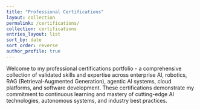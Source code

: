 ```yaml
---
title: "Professional Certifications"
layout: collection
permalink: /certifications/
collection: certifications
entries_layout: list
sort_by: date
sort_order: reverse
author_profile: true
---
```


Welcome to my professional certifications portfolio - a comprehensive collection of validated skills and expertise across enterprise AI, robotics, RAG (Retrieval-Augmented Generation), agentic AI systems, cloud platforms, and software development. These certifications demonstrate my commitment to continuous learning and mastery of cutting-edge AI technologies, autonomous systems, and industry best practices.